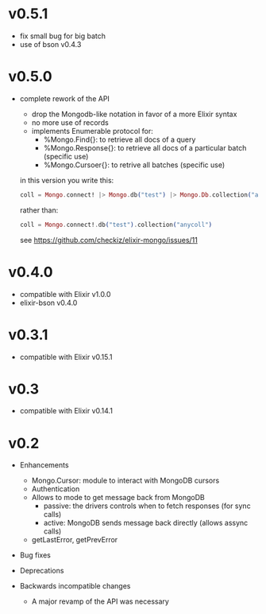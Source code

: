 # v0.5.1
* fix small bug for big batch
* use of bson v0.4.3
# v0.5.0
* complete rework of the API
  * drop the Mongodb-like notation in favor of a more Elixir syntax
  * no more use of records
  * implements Enumerable protocol for:
    * %Mongo.Find{}: to retrieve all docs of a query
    * %Mongo.Response{}: to retrieve all docs of a particular batch (specific use)
    * %Mongo.Cursoer{}: to retrive all batches (specific use)

  in this version you write this:

  ```elixir
  coll = Mongo.connect! |> Mongo.db("test") |> Mongo.Db.collection("anycoll")
  ```
  rather than:

  ```elixir
  coll = Mongo.connect!.db("test").collection("anycoll")
  ```

  see https://github.com/checkiz/elixir-mongo/issues/11

# v0.4.0
* compatible with Elixir v1.0.0
* elixir-bson v0.4.0

# v0.3.1
* compatible with Elixir v0.15.1

# v0.3
* compatible with Elixir v0.14.1

# v0.2

* Enhancements
  * Mongo.Cursor: module to interact with MongoDB cursors
  * Authentication
  * Allows to mode to get message back from MongoDB
  	* passive: the drivers controls when to fetch responses (for sync calls)
  	* active: MongoDB sends message back directly (allows assync calls)
  * getLastError, getPrevError

* Bug fixes

* Deprecations

* Backwards incompatible changes
  * A major revamp of the API was necessary
